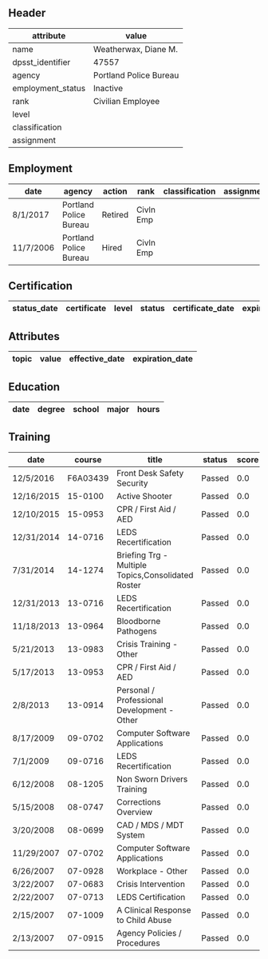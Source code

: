 ## Header
| attribute | value |
| --------- | ----- |
| name | Weatherwax, Diane M. |
| dpsst_identifier | 47557 |
| agency | Portland Police Bureau |
| employment_status | Inactive |
| rank | Civilian Employee |
| level |  |
| classification |  |
| assignment |  |
## Employment
| date | agency | action | rank | classification | assignment |
| ---- | ------ | ------ | ---- | -------------- | ---------- |
| 8/1/2017 | Portland Police Bureau | Retired | Civln Emp |  |  |
| 11/7/2006 | Portland Police Bureau | Hired | Civln Emp |  |  |
## Certification
| status_date | certificate | level | status | certificate_date | expiration_date | probation_date |
| ----------- | ----------- | ----- | ------ | ---------------- | --------------- | -------------- |
## Attributes
| topic | value | effective_date | expiration_date |
| ----- | ----- | -------------- | --------------- |
## Education
| date | degree | school | major | hours |
| ---- | ------ | ------ | ----- | ----- |
## Training
| date | course | title | status | score | hours |
| ---- | ------ | ----- | ------ | ----- | ----- |
| 12/5/2016 | F6A03439 | Front Desk Safety  Security | Passed | 0.0 | 6.00 |
| 12/16/2015 | 15-0100 | Active Shooter | Passed | 0.0 | 6.00 |
| 12/10/2015 | 15-0953 | CPR / First Aid / AED | Passed | 0.0 | 2.00 |
| 12/31/2014 | 14-0716 | LEDS Recertification | Passed | 0.0 | 1.00 |
| 7/31/2014 | 14-1274 | Briefing Trg - Multiple Topics,Consolidated Roster | Passed | 0.0 | 0.50 |
| 12/31/2013 | 13-0716 | LEDS Recertification | Passed | 0.0 | 1.00 |
| 11/18/2013 | 13-0964 | Bloodborne Pathogens | Passed | 0.0 | 1.00 |
| 5/21/2013 | 13-0983 | Crisis Training - Other | Passed | 0.0 | 16.00 |
| 5/17/2013 | 13-0953 | CPR / First Aid / AED | Passed | 0.0 | 4.00 |
| 2/8/2013 | 13-0914 | Personal / Professional Development - Other | Passed | 0.0 | 8.00 |
| 8/17/2009 | 09-0702 | Computer Software Applications | Passed | 0.0 | 1.00 |
| 7/1/2009 | 09-0716 | LEDS Recertification | Passed | 0.0 | 1.00 |
| 6/12/2008 | 08-1205 | Non Sworn Drivers Training | Passed | 0.0 | 3.00 |
| 5/15/2008 | 08-0747 | Corrections Overview | Passed | 0.0 | 5.50 |
| 3/20/2008 | 08-0699 | CAD / MDS / MDT System | Passed | 0.0 | 4.00 |
| 11/29/2007 | 07-0702 | Computer Software Applications | Passed | 0.0 | 2.00 |
| 6/26/2007 | 07-0928 | Workplace - Other | Passed | 0.0 | 1.50 |
| 3/22/2007 | 07-0683 | Crisis Intervention | Passed | 0.0 | 3.00 |
| 2/22/2007 | 07-0713 | LEDS Certification | Passed | 0.0 | 4.00 |
| 2/15/2007 | 07-1009 | A Clinical Response to Child Abuse | Passed | 0.0 | 2.00 |
| 2/13/2007 | 07-0915 | Agency Policies / Procedures | Passed | 0.0 | 1.50 |
